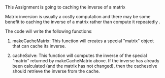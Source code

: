 
This Assignment is going to caching the inverse of a matrix

Matrix inversion is usually a costly computation and there may be some benefit to caching the inverse of a matrix rather than compute it repeatedly .

The code will write the following functions:

   1. makeCacheMatrix: This function will creates a special "matrix" object that can cache its inverse.
   
   2. cacheSolve: This function will computes the inverse of the special "matrix" returned by makeCacheMatrix above. If the inverse has already been calculated (and the matrix has not changed), then the cachesolve should retrieve the inverse from the cache.

